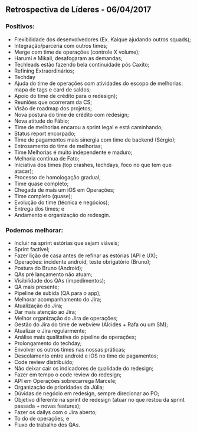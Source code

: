 ## Retrospectiva de Líderes - 06/04/2017

### Positivos:
- Flexibilidade dos desenvolvedores (Ex. Kaique ajudando outros squads);
- Integração/parceria com outros times;
- Merge com time de operações (controle X volume);
- Harumi e Mikail, desafogaram as demandas;
- Techleads estão fazendo bela continuidade pós Caxito;
- Refining Extraordinários;
- Techday
- Ajuda do time de operações com atividades do escopo de melhorias: mapa de tags e card de saldos;
- Apoio do time de crédito para o redesign);
- Reuniões que ocorreram da CS;
- Visão de roadmap dos projetos;
- Nova postura do time de crédito com redesign;
- Nova atitude do Fábio;
- Time de melhorias encarou a sprint legal e está caminhando;
- Status report encorpado;
- Time de pagamentos mais sinergia com time de backend (Sérgio);
- Entrosamento do time de melhorias;
- Time Melhorias é muito independente e maduro;
- Melhoria contínua de Fato;
- Iniciativa dos times (top crashes, techdays, foco no que tem que atacar);
- Processo de homologação gradual;
- Time quase completo;
- Chegada de mais um iOS em Operações;
- Time completo (quase);
- Evolução do time (técnica e negócios);
- Entrega dos times; e
- Andamento e organização do redesgin.

### Podemos melhorar:
- Incluir na sprint estórias que sejam viáveis;
- Sprint factível;
- Fazer lição de casa antes de refinar as estórias (API e UX);
- Operações: incidente android, teste obrigatório (Bruno);
- Postura do Bruno (Android);
- QAs pré lançamento não atuam;
- Visibilidade dos QAs (impedimentos);
-  QA mais presente;
- Pipeline de subida (QA para o app);
- Melhorar acompanhamento do Jira;
- Atualização do Jira;
- Dar mais atenção ao Jira;
- Melhor organização do Jira de operações;
- Gestão do Jira do time de webview (Alcides + Rafa ou um SM);
- Atualizar o Jira regularmente;
- Análise mais qualitativa do pipeline de operações;
- Prolongamento do techday;
- Envolver os outros times nas nossas práticas;
- Descolamento entre android e iOS no time de pagamentos;
- Code review distribuído;
- Não deixar cair os indicadores de qualidade do redesign;
- Fazer em tempo o code review do redesign;
- API em Operações sobrecarrega Marcele;
- Organização de prioridades da Júlia;
- Dúvidas de negócio em redesign, sempre direcionar ao PO;
- Objetivo diferente na sprint de redesign (atuar no que restou da sprint passada + novas features);
- Fazer os dailys com o Jira aberto;
- To do de operações; e 
- Fluxo de trabalho dos QAs.